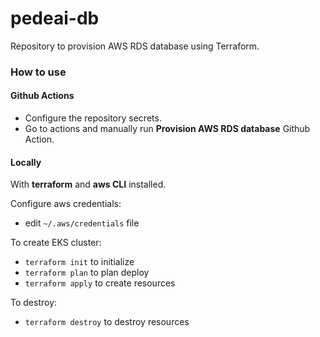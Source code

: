 # pedeai-db

Repository to provision AWS RDS database using Terraform.

### How to use

#### Github Actions

- Configure the repository secrets.
- Go to actions and manually run **Provision AWS RDS database** Github Action.

#### Locally

With **terraform** and **aws CLI** installed.

Configure aws credentials:

- edit `~/.aws/credentials` file

To create EKS cluster:

- `terraform init` to initialize
- `terraform plan` to plan deploy
- `terraform apply` to create resources

To destroy:

- `terraform destroy` to destroy resources
